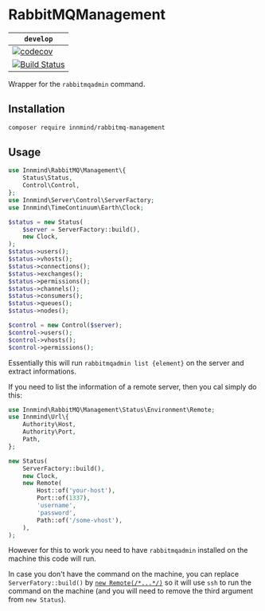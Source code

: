 # RabbitMQManagement

| `develop` |
|-----------|
| [![codecov](https://codecov.io/gh/Innmind/RabbitMQManagement/branch/develop/graph/badge.svg)](https://codecov.io/gh/Innmind/RabbitMQManagement) |
| [![Build Status](https://github.com/Innmind/RabbitMQManagement/workflows/CI/badge.svg)](https://github.com/Innmind/RabbitMQManagement/actions?query=workflow%3ACI) |

Wrapper for the `rabbitmqadmin` command.

## Installation

```sh
composer require innmind/rabbitmq-management
```

## Usage

```php
use Innmind\RabbitMQ\Management\{
    Status\Status,
    Control\Control,
};
use Innmind\Server\Control\ServerFactory;
use Innmind\TimeContinuum\Earth\Clock;

$status = new Status(
    $server = ServerFactory::build(),
    new Clock,
);
$status->users();
$status->vhosts();
$status->connections();
$status->exchanges();
$status->permissions();
$status->channels();
$status->consumers();
$status->queues();
$status->nodes();

$control = new Control($server);
$control->users();
$control->vhosts();
$control->permissions();
```

Essentially this will run `rabbitmqadmin list {element}` on the server and extract informations.

If you need to list the information of a remote server, then you cal simply do this:

```php
use Innmind\RabbitMQ\Management\Status\Environment\Remote;
use Innmind\Url\{
    Authority\Host,
    Authority\Port,
    Path,
};

new Status(
    ServerFactory::build(),
    new Clock,
    new Remote(
        Host::of('your-host'),
        Port::of(1337),
        'username',
        'password',
        Path::of('/some-vhost'),
    ),
);
```

However for this to work you need to have `rabbitmqadmin` installed on the machine this code will run.

In case you don't have the command on the machine, you can replace `ServerFatory::build()` by [`new Remote(/*...*/)`](https://github.com/Innmind/ServerControl/blob/develop/src/Servers/Remote.php) so it will use `ssh` to run the command on the machine (and you will need to remove the third argument from `new Status`).
